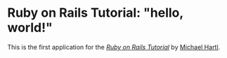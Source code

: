 # Ruby on Rails Tutorial: "hello, world!"
This is the first application for the
[*Ruby on Rails Tutorial*](http://www.railstutorial.org/) by [Michael Hartl](http://www.michaelhartl.com/).

